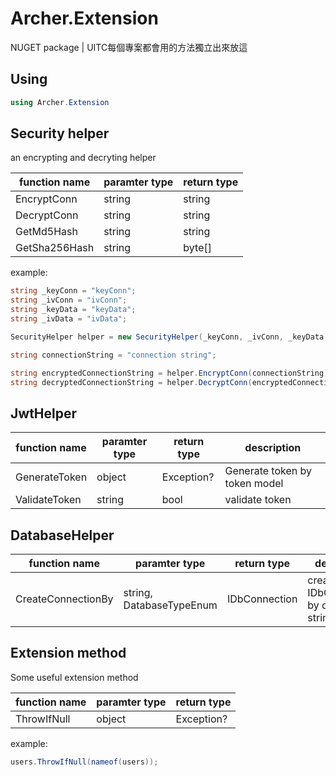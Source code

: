 # Archer.Extension
NUGET package | UITC每個專案都會用的方法獨立出來放這

## Using
```C#
using Archer.Extension
```

## Security helper
an encrypting and decryting helper

| function name | paramter type | return type | 
| --- | --- | --- | 
| EncryptConn | string | string |
| DecryptConn | string | string |
| GetMd5Hash | string | string |
| GetSha256Hash | string | byte[] |

example:
```C#
string _keyConn = "keyConn";
string _ivConn = "ivConn";
string _keyData = "keyData";
string _ivData = "ivData";

SecurityHelper helper = new SecurityHelper(_keyConn, _ivConn, _keyData, _ivData);

string connectionString = "connection string";

string encryptedConnectionString = helper.EncryptConn(connectionString);
string decryptedConnectionString = helper.DecryptConn(encryptedConnectionString);
```

## JwtHelper
| function name | paramter type | return type | description |
| --- | --- | --- | --- |
| GenerateToken | object | Exception? | Generate token by token model
| ValidateToken | string | bool | validate token |

## DatabaseHelper
| function name | paramter type | return type | description |
| --- | --- | --- | --- |
| CreateConnectionBy | string, DatabaseTypeEnum | IDbConnection | create IDbConnection by connection string |

## Extension method  

Some useful extension method  

| function name | paramter type | return type | 
| --- | --- | --- | 
| ThrowIfNull | object | Exception? |

example: 
```C#
users.ThrowIfNull(nameof(users));
```